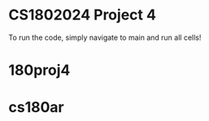 # CS1802024 Project 4

To run the code, simply navigate to main and run all cells!
# 180proj4
# cs180ar
